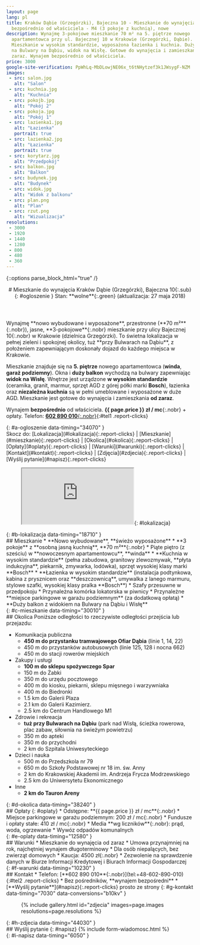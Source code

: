 ```yaml
---
layout: page
lang: pl
title: Kraków Dąbie (Grzegórzki), Bajeczna 10 - Mieszkanie do wynajęcia,
  bezpośrednio od właściciela - M4 (3 pokoje z kuchnią), nowe
description: Wynajmę 3-pokojowe mieszkanie 70 m² na 5. piętrze nowego
  apartamentowca przy ul. Bajecznej 10 w Krakowie (Grzegórzki, Dąbie).
  Mieszkanie w wysokim standardzie, wyposażona łazienka i kuchnia. Duży balkon
  na Bulwary na Dąbiu, widok na Wisłę. Gotowe do wynajęcia i zamieszkania od
  zaraz. Wynajem bezpośrednio od właściciela.
price: 3000
google-site-verification: PpWhLq-MbDLowjNE06x_t6tNHytzef3k1JWsygF-NZM
images:
 - src: salon.jpg
   alt: "Salon"
 - src: kuchnia.jpg
   alt: "Kuchnia"
 - src: pokojb.jpg
   alt: "Pokój 2"
 - src: pokoja.jpg
   alt: "Pokój 1"
 - src: lazienka1.jpg
   alt: "Łazienka"
   portrait: true
 - src: lazienka2.jpg
   alt: "Łazienka"
   portrait: true
 - src: korytarz.jpg
   alt: "Przedpokój"
 - src: balkon.jpg
   alt: "Balkon"
 - src: budynek.jpg
   alt: "Budynek"
 - src: widok.jpg
   alt: "Widok z balkonu"
 - src: plan.png
   alt: "Plan"
 - src: rzut.png
   alt: "Wizualizacja"
resolutions:
 - 3000
 - 1920
 - 1440
 - 1280
 - 800
 - 480
 - 360
---
```

{::options parse_block_html="true" /}
<header>
# Mieszkanie do wynajęcia <span>Kraków Dąbie (Grzegórzki), Bajeczna 10</span>{:.sub}
{: #ogloszenie }
Stan: **wolne**{:.green} (aktualizacja: 27 maja 2018)
</header>

<div>
Wynajmę **nowo wybudowane i wyposażone**, przestronne (**70 m²**{:.nobr}),
jasne, **3-pokojowe**{:.nobr} mieszkanie przy ulicy <span>Bajecznej
10</span>{:.nobr} w Krakowie (dzielnica Grzegórzki). To świetna lokalizacja w
pełnej zieleni i spokojnej okolicy, tuż **przy Bulwarach na Dąbiu**, z
położeniem zapewniającym doskonały dojazd do każdego miejsca w Krakowie.

Mieszkanie znajduje się na **5. piętrze** nowego apartamentowca (**winda**,
**garaż podziemny**). Okna i **duży balkon** wychodzą na bulwary zapewniając
**widok na Wisłę**. Wnętrze jest urządzone **w wysokim standardzie**
(ceramika, granit, marmur, sprzęt AGD z górej półki marki **Bosch**),
łazienka oraz **niezależna kuchnia** są w pełni umeblowane i wyposażone w
duże AGD. Mieszkanie jest gotowe do wynajęcia i zamieszkania **od zaraz**.

Wynajem **bezpośrednio** od właściciela. **{{ page.price }} zł / mc**{:.nobr} +
opłaty. Telefon: [**602 890
010**{:.nobr}](tel:+48-602-890-010){:#tel1 .report-clicks}
</div>{: #a-ogloszenie data-timing="34070" }
<nav>
Skocz do:
[Lokalizacja](#lokalizacja){:.report-clicks} |
[Mieszkanie](#mieszkanie){:.report-clicks} |
[Okolica](#okolica){:.report-clicks} |
[Opłaty](#oplaty){:.report-clicks} |
[Warunki](#warunki){:.report-clicks} |
[Kontakt](#kontakt){:.report-clicks} |
[Zdjęcia](#zdjecia){:.report-clicks} |
[Wyślij pytanie](#napisz){:.report-clicks}
</nav>

<figure>
<iframe class="gmap" src="https://www.google.com/maps/d/embed?mid=1_XJ1t5TsCboxr-fZZ4rNZpccPnk"></iframe>{: #lokalizacja}
</figure>{: #b-lokalizacja data-timing="18710" }

<section>
## Mieszkanie
* **Nowo wybudowane**, **świeżo wyposażone**
* **3 pokoje** z **osobną jasną kuchnią**, **70 m²**{:.nobr}
* Piąte piętro (z sześciu) w **nowoczesnym apartamentowcu**, **winda**
* **Kuchnia w wysokim standardzie** (pełna zabudowa, granitowy zlewozmywak,
  **płyta indukcyjna**, piekarnik, zmywarka, lodówka), sprzęt wysokiej klasy
  marki **Bosch**
* **Łazienka w wysokim standardzie** (instalacja podtynkowa, kabina z
  prysznicem oraz **deszczownicą**, umywalka z lanego marmuru, stylowe szafki,
  wysokiej klasy pralka **Bosch**)
* Szafy przesuwne w przedpokoju
* Przynależna komórka lokatorska w piwnicy
* Przynależne **miejsce parkingowe w garażu podziemnym** (za dodatkową opłatą)
* **Duży balkon z widokiem na Bulwary na Dąbiu i Wisłę**
</section>{: #c-mieszkanie data-timing="30010" }

<section>
## Okolica
Poniższe odległości to rzeczywiste odległości przejścia lub przejazdu:

* Komunikacja publiczna
  * **450 m do przystanku tramwajowego Ofiar Dąbia** (linie 1, 14, 22)
  * 450 m do przystanków autobusowych (linie 125, 128 i nocna 662)
  * 450 m do stacji rowerów miejskich
* Zakupy i usługi
  * **100 m do sklepu spożywczego Spar**
  * 150 m do Żabki
  * 350 m do urzędu pocztowego
  * 400 m do kiosku, piekarni, sklepu mięsnego i warzywniaka
  * 400 m do Biedronki
  * 1.5 km do Galerii Plaza
  * 2.1 km do Galerii Kazimierz.
  * 2.5 km do Centrum Handlowego M1
* Zdrowie i rekreacja
  * **tuż przy Bulwarach na Dąbiu** (park nad Wisłą, ścieżka rowerowa, plac
    zabaw, siłownia na świeżym powietrzu)
  * 350 m do apteki
  * 350 m do przychodni
  * 2 km do Szpitala Uniwesyteckiego
* Dzieci i nauka
  * 500 m do Przedszkola nr 79
  * 650 m do Szkoły Podstawowej nr 18 im. św. Anny
  * 2 km do Krakowskiej Akademii im. Andrzeja Frycza Modrzewskiego
  * 2.5 km do Uniwersytetu Ekonomicznego
* Inne
  * **2 km do Tauron Areny**
</section>{: #d-okolica data-timing="38240" }

<section>
## Opłaty
{: #oplaty}
* Odstępne: **{{ page.price }} zł / mc**{:.nobr}
* Miejsce parkingowe w garażu podziemnym: <span>200 zł / mc</span>{:.nobr}
* Fundusze i opłaty stałe: <span>410 zł / mc</span>{:.nobr}
* Media **wg liczników**{:.nobr}: prąd, woda, ogrzewanie
* Wywóz odpadów komunalnych
</section>{: #e-oplaty data-timing="12580" }

<section>
## Warunki
* Mieszkanie do wynajęcia od zaraz
* Umowa przynajmniej na rok, najchętniej wynajem długoterminowy
* Dla osób niepalących, bez zwierząt domowych
* Kaucja: <span>4500 zł</span>{:.nobr}
* Zezwolenie na sprawdzenie danych w Biurze Informacji Kredytowej i Biurach
  Informacji Gospodarczej
</section>{: #f-warunki data-timing="10230" }

<section>
## Kontakt
* Telefon: [**602 890 010**{:.nobr}](tel:+48-602-890-010){:#tel2 .report-clicks}
* Bez pośredników, **wynajem bezpośredni**
* [**Wyślij pytanie**](#napisz){:.report-clicks} prosto ze strony
{: #g-kontakt data-timing="7030" data-conversions="b10kv" }
</section>

<figure>
{% include gallery.html id="zdjecia" images=page.images resolutions=page.resolutions
%}</figure>{: #h-zdjecia data-timing="44030" }

<section>
## Wyślij pytanie
{: #napisz}
{% include form-wiadomosc.html %}</section>{: #i-napisz data-timing="6050" }
